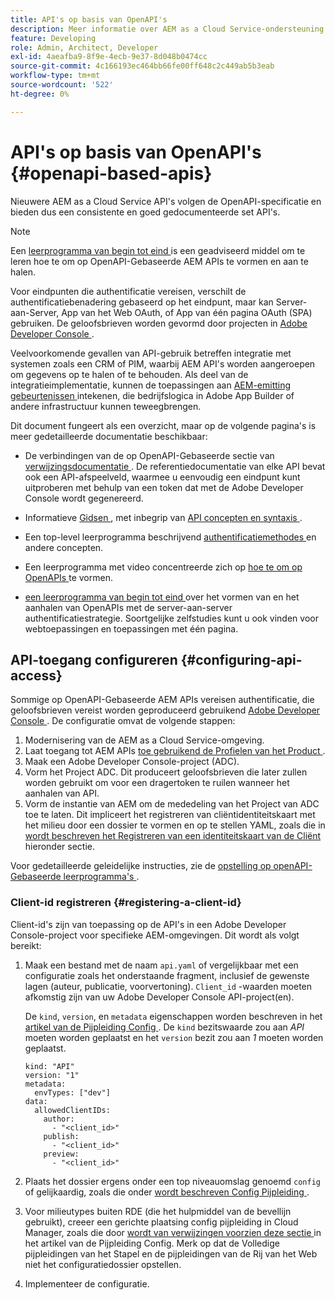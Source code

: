 ```yaml
---
title: API's op basis van OpenAPI's
description: Meer informatie over AEM as a Cloud Service-ondersteuning voor op OpenAPI gebaseerde API's
feature: Developing
role: Admin, Architect, Developer
exl-id: 4aeafba9-8f9e-4ecb-9e37-8d048b0474cc
source-git-commit: 4c166193ec464bb66fe00ff648c2c449ab5b3eab
workflow-type: tm+mt
source-wordcount: '522'
ht-degree: 0%

---
```


# API&#39;s op basis van OpenAPI&#39;s {#openapi-based-apis}

Nieuwere AEM as a Cloud Service API&#39;s volgen de OpenAPI-specificatie en bieden dus een consistente en goed gedocumenteerde set API&#39;s.

>[!NOTE]
>
> Een [ leerprogramma van begin tot eind ](https://experienceleague.adobe.com/en/docs/experience-manager-learn/cloud-service/aem-apis/invoke-openapi-based-aem-apis) is een geadviseerd middel om te leren hoe te om op OpenAPI-Gebaseerde AEM APIs te vormen en aan te halen.

Voor eindpunten die authentificatie vereisen, verschilt de authentificatiebenadering gebaseerd op het eindpunt, maar kan Server-aan-Server, App van het Web OAuth, of App van één pagina OAuth (SPA) gebruiken. De geloofsbrieven worden gevormd door projecten in [ Adobe Developer Console ](https://developer.adobe.com/developer-console/).

Veelvoorkomende gevallen van API-gebruik betreffen integratie met systemen zoals een CRM of PIM, waarbij AEM API&#39;s worden aangeroepen om gegevens op te halen of te behouden. Als deel van de integratieimplementatie, kunnen de toepassingen aan [ AEM-emitting gebeurtenissen ](https://experienceleague.adobe.com/en/docs/experience-manager-learn/cloud-service/aem-eventing/overview) intekenen, die bedrijfslogica in Adobe App Builder of andere infrastructuur kunnen teweegbrengen.

Dit document fungeert als een overzicht, maar op de volgende pagina&#39;s is meer gedetailleerde documentatie beschikbaar:

* De verbindingen van de op OpenAPI-Gebaseerde sectie van [ verwijzingsdocumentatie ](https://developer.adobe.com/experience-cloud/experience-manager-apis/). De referentiedocumentatie van elke API bevat ook een API-afspeelveld, waarmee u eenvoudig een eindpunt kunt uitproberen met behulp van een token dat met de Adobe Developer Console wordt gegenereerd.

* Informatieve [ Gidsen ](https://developer.adobe.com/experience-cloud/experience-manager-apis/guides/), met inbegrip van [ API concepten en syntaxis ](https://developer.adobe.com/experience-cloud/experience-manager-apis/guides/how-to/).

* Een top-level leerprogramma beschrijvend [ authentificatiemethodes ](https://experienceleague.adobe.com/en/docs/experience-manager-learn/cloud-service/aem-apis/openapis/overview#authentication-support) en andere concepten.

* Een leerprogramma met video concentreerde zich op [ hoe te om op OpenAPIs ](https://experienceleague.adobe.com/en/docs/experience-manager-learn/cloud-service/aem-apis/openapis/setup) te vormen.

* [ een leerprogramma van begin tot eind ](https://experienceleague.adobe.com/en/docs/experience-manager-learn/cloud-service/aem-apis/invoke-openapi-based-aem-apis) over het vormen van en het aanhalen van OpenAPIs met de server-aan-server authentificatiestrategie. Soortgelijke zelfstudies kunt u ook vinden voor webtoepassingen en toepassingen met één pagina.

## API-toegang configureren {#configuring-api-access}

Sommige op OpenAPI-Gebaseerde AEM APIs vereisen authentificatie, die geloofsbrieven vereist worden geproduceerd gebruikend [ Adobe Developer Console ](https://developer.adobe.com/developer-console/). De configuratie omvat de volgende stappen:

1. Modernisering van de AEM as a Cloud Service-omgeving.
1. Laat toegang tot AEM APIs [ toe gebruikend de Profielen van het Product ](/help/onboarding/aem-cs-team-product-profiles.md#aem-product-profiles).
1. Maak een Adobe Developer Console-project (ADC).
1. Vorm het Project ADC. Dit produceert geloofsbrieven die later zullen worden gebruikt om voor een dragertoken te ruilen wanneer het aanhalen van API.
1. Vorm de instantie van AEM om de mededeling van het Project van ADC toe te laten. Dit impliceert het registreren van cliëntidentiteitskaart met het milieu door een dossier te vormen en op te stellen YAML, zoals die in [ wordt beschreven het Registreren van een identiteitskaart van de Cliënt ](#registering-a-client-id) hieronder sectie.

Voor gedetailleerde geleidelijke instructies, zie de [ opstelling op openAPI-Gebaseerde leerprogramma&#39;s ](https://experienceleague.adobe.com/en/docs/experience-manager-learn/cloud-service/aem-apis/openapis/setup).

### Client-id registreren {#registering-a-client-id}

Client-id&#39;s zijn van toepassing op de API&#39;s in een Adobe Developer Console-project voor specifieke AEM-omgevingen. Dit wordt als volgt bereikt:

1. Maak een bestand met de naam `api.yaml` of vergelijkbaar met een configuratie zoals het onderstaande fragment, inclusief de gewenste lagen (auteur, publicatie, voorvertoning). `Client_id` -waarden moeten afkomstig zijn van uw Adobe Developer Console API-project(en).

   De `kind`, `version`, en `metadata` eigenschappen worden beschreven in het [ artikel van de Pijpleiding Config ](/help/operations/config-pipeline.md#common-syntax). De `kind` bezitswaarde zou aan *API* moeten worden geplaatst en het `version` bezit zou aan *1* moeten worden geplaatst.

   ```
   kind: "API"
   version: "1"
   metadata:
     envTypes: ["dev"]
   data:
     allowedClientIDs:
       author:
         - "<client_id>"
       publish:
         - "<client_id>"
       preview:
         - "<client_id>"
   ```

1. Plaats het dossier ergens onder een top niveauomslag genoemd `config` of gelijkaardig, zoals die onder [ wordt beschreven Config Pijpleiding ](/help/operations/config-pipeline.md#folder-structure).
1. Voor milieutypes buiten RDE (die het hulpmiddel van de bevellijn gebruikt), creeer een gerichte plaatsing config pijpleiding in Cloud Manager, zoals die door [ wordt van verwijzingen voorzien deze sectie ](/help/operations/config-pipeline.md#creating-and-managing) in het artikel van de Pijpleiding Config. Merk op dat de Volledige pijpleidingen van het Stapel en de pijpleidingen van de Rij van het Web niet het configuratiedossier opstellen.
1. Implementeer de configuratie.
